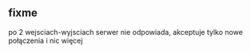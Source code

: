 ## fixme

po 2 wejsciach-wyjsciach serwer nie odpowiada, akceptuje tylko nowe połączenia i nic więcej